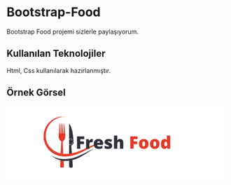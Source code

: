 # Bootstrap-Food

Bootstrap Food projemi sizlerle paylaşıyorum.

## Kullanılan Teknolojiler

Html, Css kullanılarak hazırlanmıştır.

## Örnek Görsel

![](./images/logo.png)
